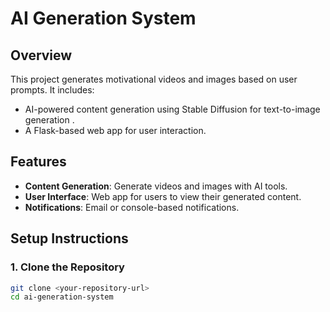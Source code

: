 # AI Generation System

## Overview
This project generates motivational videos and images based on user prompts. It includes:
- AI-powered content generation using Stable Diffusion for text-to-image generation .
- A Flask-based web app for user interaction.

## Features
- **Content Generation**: Generate videos and images with AI tools.
- **User Interface**: Web app for users to view their generated content.
- **Notifications**: Email or console-based notifications.

## Setup Instructions
### 1. Clone the Repository
```bash
git clone <your-repository-url>
cd ai-generation-system
